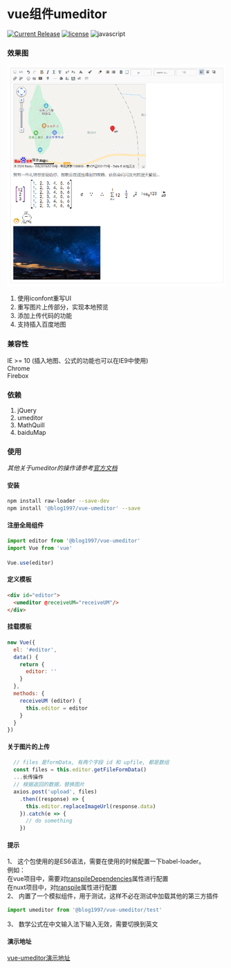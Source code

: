 # vue组件umeditor
[![Current Release](https://img.shields.io/npm/v/@blog1997/vue-umeditor)](https://www.npmjs.com/package/@blog1997/vue-umeditor)
[![license](https://img.shields.io/github/license/youLookLikeDelicious/vue-umeditor)](https://github.com/youLookLikeDelicious/vue-umeditor/blob/master/LICENSE.md)
![javascript](https://img.shields.io/github/languages/top/youLookLIkeDelicious/vue-umeditor)
### 效果图
![rendering](https://github.com/youLookLikeDelicious/vue-umeditor/blob/master/doc/img/Screenshot_3.png?raw=true)
1. 使用iconfont重写UI
2. 重写图片上传部分，实现本地预览
3. 添加上传代码的功能
4. 支持插入百度地图

### 兼容性
IE >= 10 (插入地图、公式的功能也可以在IE9中使用)  
Chrome  
Firebox

### 依赖
1. jQuery
2. umeditor
3. MathQuill
4. baiduMap
### 使用
*其他关于umeditor的操作请参考[官方文档](http://ueditor.baidu.com/website/umeditor.html)*

#### 安装
```bash
npm install raw-loader --save-dev
npm install '@blog1997/vue-umeditor' --save
```

#### 注册全局组件
```javascript
import editor from '@blog1997/vue-umeditor'
import Vue from 'vue'

Vue.use(editor)
```

#### 定义模板
```html
<div id="editor">
  <umeditor @receiveUM="receiveUM"/>
</div>
```

#### 挂载模板
```javascript
new Vue({
  el: '#editor',
  data() {
    return {
      editor: ''
    }
  },
  methods: {
    receiveUM (editor) {
      this.editor = editor
    }
  }
})
```
#### 关于图片的上传
```javascript
  // files 是formData, 有两个字段 id 和 upfile, 都是数组
  const files = this.editor.getFileFormData()
  ...长传操作
  // 根据返回的数据，替换图片
  axios.post('upload', files)
    .then((response) => {
      this.editor.replaceImageUrl(response.data)
    }).catch(e => {
      // do something
    })
```

#### 提示
1、 这个包使用的是ES6语法，需要在使用的时候配置一下babel-loader。  
例如：  
在vue项目中，需要对[transpileDependencies](https://cli.vuejs.org/zh/config/#transpiledependencies)属性进行配置  
在nuxt项目中，对[transpile](https://zh.nuxtjs.org/api/configuration-build/#transpile)属性进行配置    
2、 内置了一个模拟组件，用于测试，这样不必在测试中加载其他的第三方插件  
```javascript
import umeditor from '@blog1997/vue-umeditor/test'
```
3、 数学公式在中文输入法下输入无效，需要切换到英文

#### 演示地址
[vue-umeditor演示地址](https://www.chaosxy.com/archives/84554c2.html)
